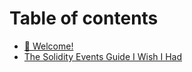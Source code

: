# Table of contents

* [👋 Welcome!](README.md)
* [The Solidity Events Guide I Wish I Had](the-solidity-events-guide-i-wish-i-had.md)
